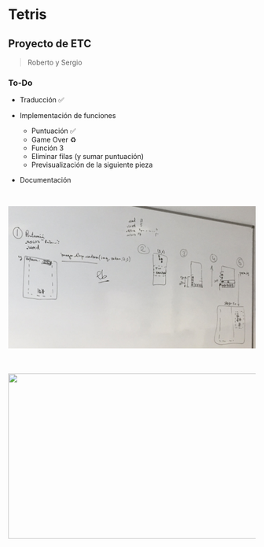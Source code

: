 # Tetris

## Proyecto de ETC

> Roberto y Sergio

### To-Do
- Traducción ✅
- Implementación de funciones

    - Puntuación ✅
    - Game Over ♻️
    - Función 3
    - Eliminar filas (y sumar puntuación)
    - Previsualización de la siguiente pieza
    
- Documentación

<br>

![Funciones](IMG_4233.jpg)

<br>
<br>
<img src="http://uy.emedemujer.com/wp-content/uploads/sites/4/2017/04/cube-1678974_1920.png" width="640" height="336">



